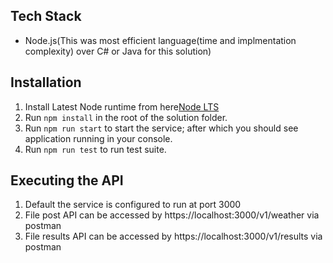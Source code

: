 ## Tech Stack
* Node.js(This was most efficient language(time and implmentation complexity) over C# or Java for this solution)

## Installation
1. Install Latest Node runtime from here[Node LTS](https://nodejs.org/en/)
2. Run `npm install` in the root of the solution folder.
3. Run `npm run start` to start the service; after which you should see application running in your console.
4. Run `npm run test` to run test suite.

## Executing the API
1. Default the service is configured to run at port 3000
2. File post API can be accessed by https://localhost:3000/v1/weather via postman
2. File results API can be accessed by https://localhost:3000/v1/results via postman